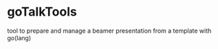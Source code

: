 goTalkTools
===========

tool to prepare and manage a beamer presentation from a template with go(lang) 
